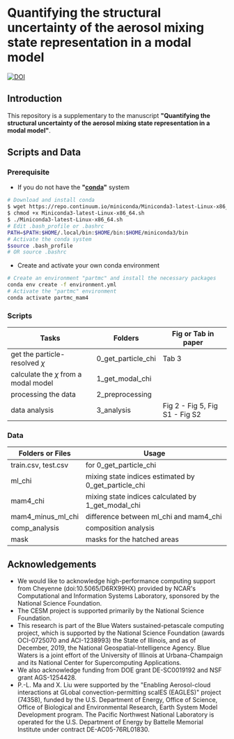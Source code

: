 # Quantifying the structural uncertainty of the aerosol mixing state representation in a modal model
[![DOI](https://img.shields.io/badge/DOI-10.5281%2Fzenodo.4731385-blue)](https://doi.org/10.5281/zenodo.4731385)

## Introduction

This repository is a supplementary to the manuscript **"Quantifying the structural uncertainty of the aerosol mixing state representation in a modal model"**.

## Scripts and Data

### Prerequisite

- If you do not have the **"[conda](https://docs.conda.io/en/latest/)"** system

```bash
# Download and install conda
$ wget https://repo.continuum.io/miniconda/Miniconda3-latest-Linux-x86_64.sh
$ chmod +x Miniconda3-latest-Linux-x86_64.sh
$ ./Miniconda3-latest-Linux-x86_64.sh
# Edit .bash_profile or .bashrc
PATH=$PATH:$HOME/.local/bin:$HOME/bin:$HOME/miniconda3/bin
# Activate the conda system
$source .bash_profile
# OR source .bashrc
```

- Create and activate your own conda environment

```bash
# Create an environment "partmc" and install the necessary packages
conda env create -f environment.yml
# Activate the "partmc" environment
conda activate partmc_mam4
```

### Scripts

| Tasks                                   | Folders            | Fig or Tab in paper      |
| --------------------------------------- | ------------------ | ------------------------ |
| get the particle-resolved $\chi$        | 0_get_particle_chi | Tab 3                    |
| calculate the $\chi$ from a modal model | 1_get_modal_chi    |                          |
| processing the data                     | 2_preprocessing    |                          |
| data analysis                           | 3_analysis         | Fig 2 - Fig 5, Fig S1 - Fig S2 |

### Data

| Folders or Files    | Usage                                                |
| ------------------- | ---------------------------------------------------- |
| train.csv, test.csv | for 0_get_particle_chi                               |
| ml_chi              | mixing state indices estimated by 0_get_particle_chi |
| mam4_chi            | mixing state indices calculated by 1_get_modal_chi   |
| mam4_minus_ml_chi   | difference between ml_chi and mam4_chi               |
| comp_analysis       | composition analysis                                 |
| mask                | masks for the hatched areas                          |

## Acknowledgements

- We would like to acknowledge high-performance computing support from Cheyenne (doi:10.5065/D6RX99HX) provided by NCAR's Computational and Information Systems Laboratory, sponsored by the National Science Foundation. 
- The CESM project is supported primarily by the National Science Foundation. 
- This research is part of the Blue Waters sustained-petascale computing project, which is supported by the National Science Foundation (awards OCI-0725070 and ACI-1238993) the State of Illinois, and as of December, 2019, the National Geospatial-Intelligence Agency. Blue Waters is a joint effort of the University of Illinois at Urbana-Champaign and its National Center for Supercomputing Applications. 
- We also acknowledge funding from DOE grant DE-SC0019192 and NSF grant AGS-1254428. 
- P.-L. Ma and X. Liu were supported by the "Enabling Aerosol-cloud interactions at GLobal convection-permitting scalES (EAGLES)" project (74358), funded by the U.S. Department of Energy, Office of Science, Office of Biological and Environmental Research, Earth System Model Development program. The Pacific Northwest National Laboratory is operated for the U.S. Department of Energy by Battelle Memorial Institute under contract DE-AC05-76RL01830.
